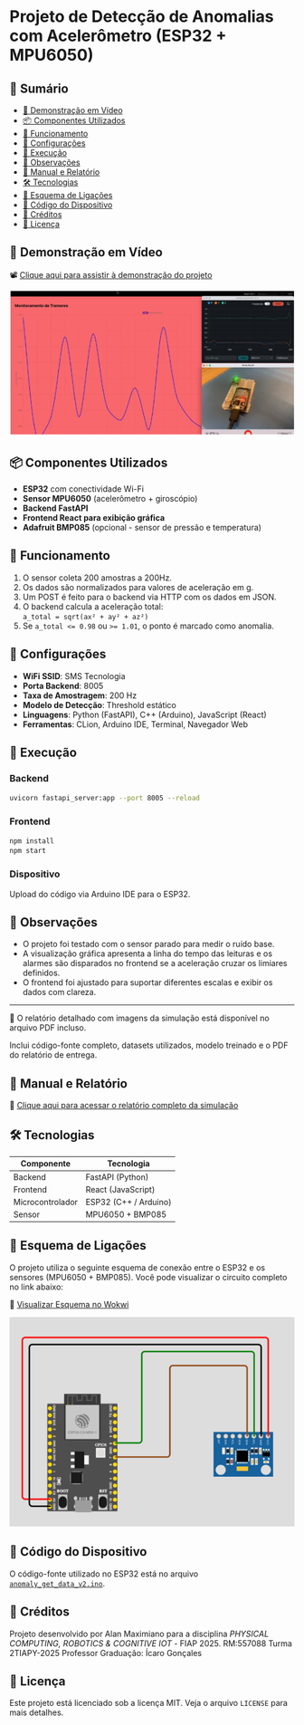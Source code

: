 # Projeto de Detecção de Anomalias com Acelerômetro (ESP32 + MPU6050)

## 📑 Sumário
- [🎥 Demonstração em Vídeo](#🎥-demonstração-em-vídeo)
- [📦 Componentes Utilizados](#📦-componentes-utilizados)
- [🧠 Funcionamento](#🧠-funcionamento)
- [🔧 Configurações](#🔧-configurações)
- [🚀 Execução](#🚀-execução)
- [📝 Observações](#📝-observações)
- [📘 Manual e Relatório](#📘-manual-e-relatório)
- [🛠️ Tecnologias](#🛠️-tecnologias)
- [🔌 Esquema de Ligações](#🔌-esquema-de-ligações)
- [💾 Código do Dispositivo](#💾-código-do-dispositivo)
- [👤 Créditos](#👤-créditos)
- [📝 Licença](#📝-licença)

## 🎥 Demonstração em Vídeo

📽️ [Clique aqui para assistir à demonstração do projeto](https://drive.google.com/file/d/1mZdYq0PmIcGKYq5ovM_R469sQ2BsSEwu/view?usp=sharing)

[![Demonstração do Projeto](Captura-1.png)](https://drive.google.com/file/d/1mZdYq0PmIcGKYq5ovM_R469sQ2BsSEwu/view?usp=sharing)

## 📦 Componentes Utilizados

- **ESP32** com conectividade Wi-Fi
- **Sensor MPU6050** (acelerômetro + giroscópio)
- **Backend FastAPI**
- **Frontend React para exibição gráfica**
- **Adafruit BMP085** (opcional - sensor de pressão e temperatura)

## 🧠 Funcionamento

1. O sensor coleta 200 amostras a 200Hz.
2. Os dados são normalizados para valores de aceleração em g.
3. Um POST é feito para o backend via HTTP com os dados em JSON.
4. O backend calcula a aceleração total:  
   `a_total = sqrt(ax² + ay² + az²)`
5. Se `a_total <= 0.98` ou `>= 1.01`, o ponto é marcado como anomalia.

## 🔧 Configurações

- **WiFi SSID**: SMS Tecnologia
- **Porta Backend**: 8005
- **Taxa de Amostragem**: 200 Hz
- **Modelo de Detecção**: Threshold estático
- **Linguagens**: Python (FastAPI), C++ (Arduino), JavaScript (React)
- **Ferramentas**: CLion, Arduino IDE, Terminal, Navegador Web

## 🚀 Execução

### Backend
```bash
uvicorn fastapi_server:app --port 8005 --reload
```

### Frontend
```bash
npm install
npm start
```

### Dispositivo
Upload do código via Arduino IDE para o ESP32.

## 📝 Observações

- O projeto foi testado com o sensor parado para medir o ruído base.
- A visualização gráfica apresenta a linha do tempo das leituras e os alarmes são disparados no frontend se a aceleração cruzar os limiares definidos.
- O frontend foi ajustado para suportar diferentes escalas e exibir os dados com clareza.

---

📄 O relatório detalhado com imagens da simulação está disponível no arquivo PDF incluso.

Inclui código-fonte completo, datasets utilizados, modelo treinado e o PDF do relatório de entrega.

## 📘 Manual e Relatório

📘 [Clique aqui para acessar o relatório completo da simulação](relatorio_simulacao_anomalias.pdf)

## 🛠️ Tecnologias

| Componente        | Tecnologia         |
|-------------------|--------------------|
| Backend           | FastAPI (Python)   |
| Frontend          | React (JavaScript) |
| Microcontrolador  | ESP32 (C++ / Arduino) |
| Sensor            | MPU6050 + BMP085   |

## 🔌 Esquema de Ligações

O projeto utiliza o seguinte esquema de conexão entre o ESP32 e os sensores (MPU6050 + BMP085). Você pode visualizar o circuito completo no link abaixo:

🔗 [Visualizar Esquema no Wokwi](https://wokwi.com/projects/430900063892950017)

![Esquema de Ligações - Captura de Tela](Captura-2.png)

## 💾 Código do Dispositivo

O código-fonte utilizado no ESP32 está no arquivo [`anomaly_get_data_v2.ino`](anomaly_get_data_v2.ino).

## 👤 Créditos

Projeto desenvolvido por Alan Maximiano para a disciplina *PHYSICAL COMPUTING, ROBOTICS & COGNITIVE IOT* - FIAP 2025.
RM:557088 Turma 2TIAPY-2025
Professor Graduação: Ícaro Gonçales


## 📝 Licença

Este projeto está licenciado sob a licença MIT. Veja o arquivo `LICENSE` para mais detalhes.
